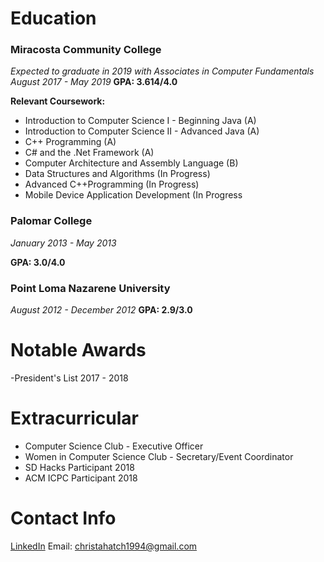 # Education

### Miracosta Community College

*Expected to graduate in 2019 with Associates in Computer Fundamentals*
*August 2017 - May 2019*
**GPA: 3.614/4.0**

**Relevant Coursework:**

- Introduction to Computer Science I - Beginning Java (A)
- Introduction to Computer Science II - Advanced Java (A)
- C++ Programming (A)
- C# and the .Net Framework (A)
- Computer Architecture and Assembly Language (B)
- Data Structures and Algorithms (In Progress)
- Advanced C++Programming (In Progress)
- Mobile Device Application Development (In Progress


### Palomar College

*January 2013 - May 2013*

**GPA: 3.0/4.0**


### Point Loma Nazarene University
*August 2012 - December 2012*
**GPA: 2.9/3.0**


# Notable Awards
-President's List 2017 - 2018


# Extracurricular
- Computer Science Club - Executive Officer
- Women in Computer Science Club - Secretary/Event Coordinator
- SD Hacks Participant 2018
- ACM ICPC Participant 2018



# Contact Info
[LinkedIn](www.linkedin.com/in/christa-hatch-61231914a)
Email: christahatch1994@gmail.com
